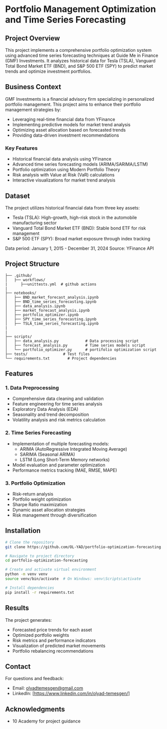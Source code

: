 # Portfolio Management Optimization and Time Series Forecasting

##  Project Overview

This project implements a comprehensive portfolio optimization system using advanced time series forecasting techniques at Guide Me in Finance (GMF) Investments. It analyzes historical data for Tesla (TSLA), Vanguard Total Bond Market ETF (BND), and S&P 500 ETF (SPY) to predict market trends and optimize investment portfolios.

## Business Context
GMF Investments is a financial advisory firm specializing in personalized portfolio management. This project aims to enhance their portfolio management strategies by:
- Leveraging real-time financial data from YFinance
- Implementing predictive models for market trend analysis
- Optimizing asset allocation based on forecasted trends
- Providing data-driven investment recommendations

### Key Features
- Historical financial data analysis using YFinance
- Advanced time series forecasting models (ARIMA/SARIMA/LSTM)
- Portfolio optimization using Modern Portfolio Theory
- Risk analysis with Value at Risk (VaR) calculations
- Interactive visualizations for market trend analysis


## Dataset
The project utilizes historical financial data from three key assets:
- Tesla (TSLA): High-growth, high-risk stock in the automobile manufacturing sector
- Vanguard Total Bond Market ETF (BND): Stable bond ETF for risk management
- S&P 500 ETF (SPY): Broad market exposure through index tracking

Data period: January 1, 2015 - December 31, 2024
Source: YFinance API

## Project Structure
```
├── .github/
│   ├── workflows/            
|      ├──unittests.yml  # github actions
|         
├── notebooks/
│   ├── BND_market_forecast_analysis.ipynb
│   ├── BND_time_series_forecasting.ipynb
│   ├── data_analysis.ipynb
│   ├── market_forecast_analysis.ipynb
│   ├── portfolio_optimizer.ipynb
│   ├── SPY_time_series_forecasting.ipynb
│   ├── TSLA_time_series_forecasting.ipynb
|
|   
├── scripts/
│   ├── data_analysis.py            # Data processing script
│   ├── forecast_analysis.py        # Time series models script
│   └── portfolio_optimizer.py      # portifolio optimization script
├── tests/                # Test files
└── requirements.txt        # Project dependencies
```

## Features

### 1. Data Preprocessing
- Comprehensive data cleaning and validation
- Feature engineering for time series analysis
- Exploratory Data Analysis (EDA)
- Seasonality and trend decomposition
- Volatility analysis and risk metrics calculation

### 2. Time Series Forecasting
- Implementation of multiple forecasting models:
  - ARIMA (AutoRegressive Integrated Moving Average)
  - SARIMA (Seasonal ARIMA)
  - LSTM (Long Short-Term Memory networks)
- Model evaluation and parameter optimization
- Performance metrics tracking (MAE, RMSE, MAPE)

### 3. Portfolio Optimization
- Risk-return analysis
- Portfolio weight optimization
- Sharpe Ratio maximization
- Dynamic asset allocation strategies
- Risk management through diversification


## Installation

```bash
# Clone the repository
git clone https://github.com/OL-YAD/portfolio-optimization-forecasting.git

# Navigate to project directory
cd portfolio-optimization-forecasting

# Create and activate virtual environment
python -m venv venv
source venv/bin/activate  # On Windows: venv\Scripts\activate

# Install dependencies
pip install -r requirements.txt
```

## Results

The project generates:
- Forecasted price trends for each asset
- Optimized portfolio weights
- Risk metrics and performance indicators
- Visualization of predicted market movements
- Portfolio rebalancing recommendations

## Contact

For questions and feedback:
- Email: olyadtemesgen@gmail.com
- LinkedIn: [https://www.linkedin.com/in/olyad-temesgen/]



## Acknowledgments
- 10 Academy for project guidance

